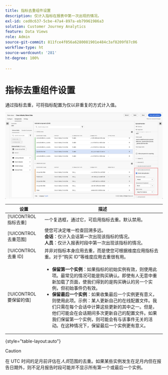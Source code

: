 ```yaml
---
title: 指标去重组件设置
description: 仅计入指标在报表中第一次出现的情况。
exl-id: ced0c637-5cbe-47a4-897a-eb79961986a3
solution: Customer Journey Analytics
feature: Data Views
role: Admin
source-git-commit: 811fce4f056a6280081901e484c3af8209f87c06
workflow-type: ht
source-wordcount: '281'
ht-degree: 100%

---
```


# 指标去重组件设置

通过指标去重，可将指标配置为仅以非重复的方式计入值。

![量度去重](../assets/metric-deduplication.png)

| 设置 | 描述 |
| --- | --- |
| [!UICONTROL 指标去重] | 一个复选框，通过它，可启用指标去重。默认禁用。 |
| [!UICONTROL 去重范围] | 使您可决定唯一检查回溯多远。<br>**会话**：仅计入会话第一次出现该指标的情况。<br>**人员**：仅计入报表时段中第一次出现该指标的情况。 |
| [!UICONTROL 去重 ID] | 并非对指标本身应用去重，而是使您可根据维度应用指标去重。对于“购买 ID”等维度应用去重很有用。 |
| [!UICONTROL 要保留的值] | <ul><li>**保留第一个实例**：如果指标的初始实例有效，则使用此项。最常见的情况可能是购买确认。即使有人无意中重新加载了页面，使我们得到的是购买确认的另一个实例，但初始事件仍有效。</li><li>**保留最后一个实例**：如果收集最后一个实例更有意义，则使用此项。示例：某人更新自己的在线配置文件。我们只需在每个会话中计算这些更新的其中之一。但是，他们可能会在会话期间多次更新自己的配置文件。如果我们保留第一个实例，则可能会有与该事件无关的活动。在这种情况下，保留最后一个实例更有意义。</li></ul> |

{style="table-layout:auto"}

>[!CAUTION]
>
>在 UTC 时间的足月前评估在&#x200B;_人员_&#x200B;范围的去重。如果某些实例发生在足月内但在报告日期外，则不足月报告时段可能并不显示所有第一个或最后一个实例。
